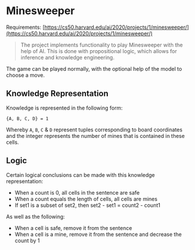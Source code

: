 # Minesweeper

Requirements: [https://cs50.harvard.edu/ai/2020/projects/1/minesweeper/](https://cs50.harvard.edu/ai/2020/projects/1/minesweeper/)

> The project implements functionality to play Minesweeper with the help of AI. This is done with propositional logic, which allows for inference and knowledge engineering.

The game can be played normally, with the optional help of the model to choose a move.

## Knowledge Representation

Knowledge is represented in the following form:  

`{A, B, C, D} = 1`

Whereby `A`, `B`, `C` & `D` represent tuples corresponding to board coordinates and the integer represents the number of mines that is contained in these cells.

## Logic

Certain logical conclusions can be made with this knowledge representation:

- When a count is 0, all cells in the sentence are safe
- When a count equals the length of cells, all cells are mines
- If set1 is a subset of set2, then set2 - set1 = count2 - count1

As well as the following:  

- When a cell is safe, remove it from the sentence
- When a cell is a mine, remove it from the sentence and decrease the count by 1
